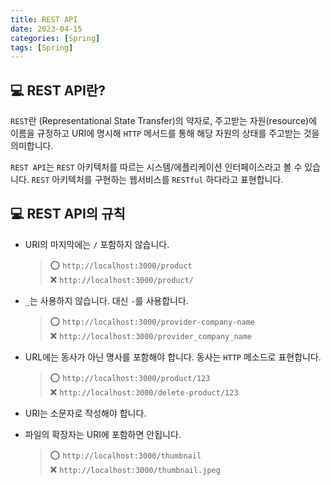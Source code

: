 ```yaml
---
title: REST API
date: 2023-04-15
categories: [Spring]
tags: [Spring]
---
```


## 💻 REST API란?

`REST`란 (Representational State Transfer)의 약자로, 주고받는 자원(resource)에 이름을 규정하고 URI에 명시해 `HTTP` 메서드를 통해 해당 자원의 상태를 주고받는 것을 의미합니다.

`REST API`는 `REST` 아키텍처를 따르는 시스템/에플리케이션 인터페이스라고 볼 수 있습니다. `REST` 아키텍처를 구현하는 웹서비스를 `RESTful` 하다라고 표현합니다.

## 💻 REST API의 규칙

- URI의 마지막에는 `/` 포함하지 않습니다.

  > ⭕️ `http://localhost:3000/product`  
  > ❌ `http://localhost:3000/product/`

- `_`는 사용하지 않습니다. 대신 `-`를 사용합니다.

  > ⭕️ `http://localhost:3000/provider-company-name`  
  > ❌ `http://localhost:3000/provider_company_name`

- URL에는 동사가 아닌 명사를 포함해야 합니다. 동사는 `HTTP` 메소드로 표현합니다.

  > ⭕️ `http://localhost:3000/product/123`  
  > ❌ `http://localhost:3000/delete-product/123`

- URI는 소문자로 작성해야 합니다.

- 파일의 확장자는 URI에 포함하면 안됩니다.

  > ⭕️ `http://localhost:3000/thumbnail`  
  > ❌ `http://localhost:3000/thumbnail.jpeg`
